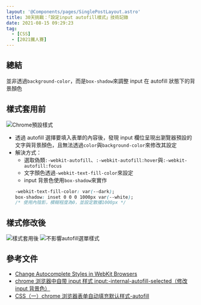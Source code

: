 ```yaml
---
layout: '@Components/pages/SinglePostLayout.astro'
title: 30天挑戰：「設定input autofill樣式」技術記錄
date: 2021-08-15 09:29:23
tag:
  - [CSS]
  - [2021鐵人賽]
---
```


## 總結

並非透過`background-color`，而是`box-shadow`來調整 input 在 autofill 狀態下的背景顏色

## 樣式套用前

![Chrome預設樣式](/2021/ithome2021-6-css-input-autofill/browser-default-input-autofill.png)

- 透過 autofill 選擇要填入表單的內容後，發現 input 欄位呈現出瀏覽器預設的文字與背景顏色，且無法透過`color`與`background-color`來修改其設定
- 解決方式：
  - 選取偽類`:-webkit-autofill`、`:-webkit-autofill:hover`與`:-webkit-autofill:focus`
  - 文字顏色透過`-webkit-text-fill-color`來設定
  - input 背景色使用`box-shadow`來實作
  ```css
  -webkit-text-fill-color: var(--dark);
  box-shadow: inset 0 0 0 1000px var(--white);
  /* 使用內陰影，模糊程度為0，並設定散播1000px */
  ```

## 樣式修改後

![樣式套用後](/2021/ithome2021-6-css-input-autofill/set-autofill-style.png)
![不影響autofill選單樣式](/2021/ithome2021-6-css-input-autofill/menu.png)

## 參考文件

- [Change Autocomplete Styles in WebKit Browsers](https://css-tricks.com/snippets/css/change-autocomplete-styles-webkit-browsers/)
- [chrome 浏览器中自带 input 样式 input:-internal-autofill-selected（修改 input 背景色）](https://blog.csdn.net/lys20000913/article/details/104529698)
- [CSS（一）chrome 浏览器表单自动填充默认样式-autofill](https://blog.csdn.net/zhengjie0722/article/details/90319321)
